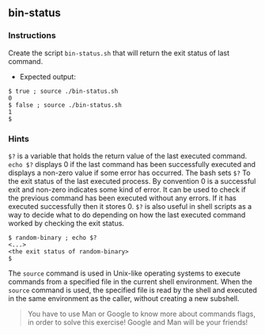 ## bin-status

### Instructions

Create the script `bin-status.sh` that will return the exit status of last command.

- Expected output:

```console
$ true ; source ./bin-status.sh
0
$ false ; source ./bin-status.sh
1
$
```

### Hints

`$?` is a variable that holds the return value of the last executed command.
`echo $?` displays 0 if the last command has been successfully executed and displays a non-zero value if some error has occurred.
The bash sets `$?` To the exit status of the last executed process. By convention 0 is a successful exit and non-zero indicates some kind of error. It can be used to check if the previous command has been executed without any errors. If it has executed successfully then it stores 0. `$?` is also useful in shell scripts as a way to decide what to do depending on how the last executed command worked by checking the exit status.

```console
$ random-binary ; echo $?
<...>
<the exit status of random-binary>
$
```

The `source` command is used in Unix-like operating systems to execute commands from a specified file in the current shell environment. When the `source` command is used, the specified file is read by the shell and executed in the same environment as the caller, without creating a new subshell.

> You have to use Man or Google to know more about commands flags, in order to solve this exercise!
> Google and Man will be your friends!
